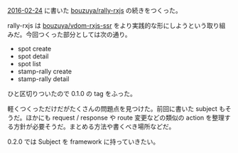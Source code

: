 [2016-02-24][] に書いた [bouzuya/rally-rxjs][] の続きをつくった。

rally-rxjs は [bouzuya/vdom-rxjs-ssr][] をより実践的な形にしようという取り組みだ。今回つくった部分としては次の通り。

- spot create
- spot detail
- spot list
- stamp-rally create
- stamp-rally detail

ひと区切りついたので 0.1.0 の tag をふった。

軽くつくっただけだがたくさんの問題点を見つけた。前回に書いた subject もそうだ。ほかにも request / response や route 変更などの類似の action を整理する方針が必要そうだ。まとめる方法や書くべき場所などだ。

0.2.0 では Subject を framework に持っていきたい。

[2016-02-24]: http://blog.bouzuya.net/2016/02/24/
[bouzuya/rally-rxjs]: https://github.com/bouzuya/rally-rxjs
[bouzuya/vdom-rxjs-ssr]: https://github.com/bouzuya/vdom-rxjs-ssr

